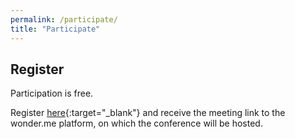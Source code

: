```yaml
---
permalink: /participate/
title: "Participate"
---
```


## Register

Participation is free. 

Register [here](https://forms.gle/E13zKZ5K6hPDdoSU6){:target="_blank"} and receive the meeting link to the wonder.me platform, on which the conference will be hosted.

<!-- 
host link: https://app.wonder.me/?spaceId=e6772aa6-3c31-4cbf-903a-22f1d68b2aba&hostToken=27b91319-4b04-4bf8-8605-2c0c670d8a0d
participant link: https://app.wonder.me/?spaceId=e6772aa6-3c31-4cbf-903a-22f1d68b2aba -->
